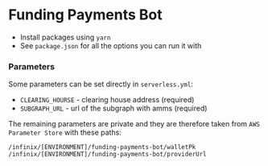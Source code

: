 # Funding Payments Bot

- Install packages using `yarn`
- See `package.json` for all the options you can run it with

### Parameters

Some parameters can be set directly in `serverless.yml`:

- `CLEARING_HOURSE` - clearing house address (required)
- `SUBGRAPH_URL` - url of the subgraph with amms (required)

The remaining parameters are private and they are therefore taken from `AWS Parameter Store` with these paths:

```
/infinix/[ENVIRONMENT]/funding-payments-bot/walletPk
/infinix/[ENVIRONMENT]/funding-payments-bot/providerUrl
```
